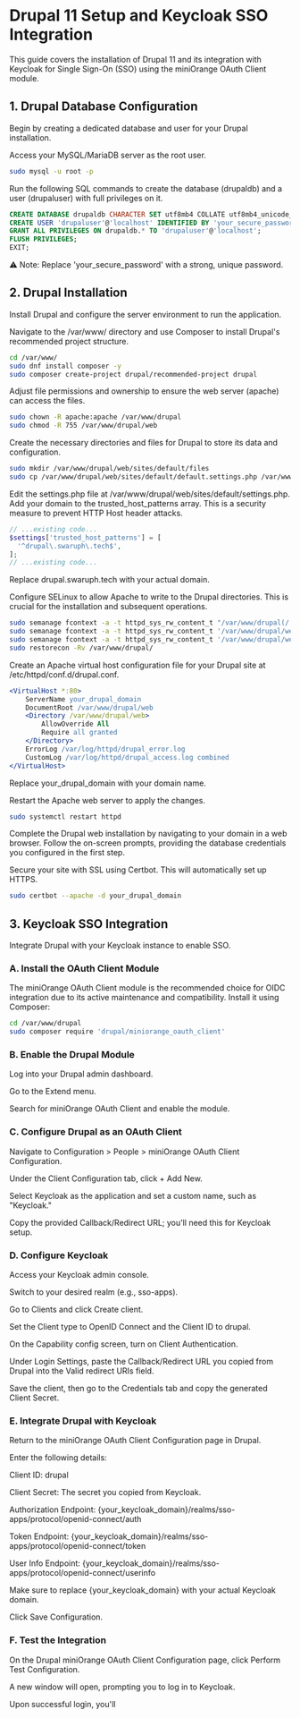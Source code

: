 # Drupal 11 Setup and Keycloak SSO Integration

This guide covers the installation of Drupal 11 and its integration with Keycloak for Single Sign-On (SSO) using the miniOrange OAuth Client module.

## 1. Drupal Database Configuration

Begin by creating a dedicated database and user for your Drupal installation.

Access your MySQL/MariaDB server as the root user.

```bash
sudo mysql -u root -p
```

Run the following SQL commands to create the database (drupaldb) and a user (drupaluser) with full privileges on it.

```sql
CREATE DATABASE drupaldb CHARACTER SET utf8mb4 COLLATE utf8mb4_unicode_ci;
CREATE USER 'drupaluser'@'localhost' IDENTIFIED BY 'your_secure_password';
GRANT ALL PRIVILEGES ON drupaldb.* TO 'drupaluser'@'localhost';
FLUSH PRIVILEGES;
EXIT;
```

⚠️ Note: Replace 'your_secure_password' with a strong, unique password.

## 2. Drupal Installation

Install Drupal and configure the server environment to run the application.

Navigate to the /var/www/ directory and use Composer to install Drupal's recommended project structure.

```bash
cd /var/www/
sudo dnf install composer -y
sudo composer create-project drupal/recommended-project drupal
```

Adjust file permissions and ownership to ensure the web server (apache) can access the files.

```bash
sudo chown -R apache:apache /var/www/drupal
sudo chmod -R 755 /var/www/drupal/web
```

Create the necessary directories and files for Drupal to store its data and configuration.

```bash
sudo mkdir /var/www/drupal/web/sites/default/files
sudo cp /var/www/drupal/web/sites/default/default.settings.php /var/www/drupal/web/sites/default/settings.php
```

Edit the settings.php file at /var/www/drupal/web/sites/default/settings.php. Add your domain to the trusted_host_patterns array. This is a security measure to prevent HTTP Host header attacks.

```php
// ...existing code...
$settings['trusted_host_patterns'] = [
  '^drupal\.swaruph\.tech$',
];
// ...existing code...
```

Replace drupal.swaruph.tech with your actual domain.

Configure SELinux to allow Apache to write to the Drupal directories. This is crucial for the installation and subsequent operations.

```bash
sudo semanage fcontext -a -t httpd_sys_rw_content_t "/var/www/drupal(/.*)?"
sudo semanage fcontext -a -t httpd_sys_rw_content_t '/var/www/drupal/web/sites/default/settings.php'
sudo semanage fcontext -a -t httpd_sys_rw_content_t '/var/www/drupal/web/sites/default/files'
sudo restorecon -Rv /var/www/drupal/
```

Create an Apache virtual host configuration file for your Drupal site at /etc/httpd/conf.d/drupal.conf.

```apache
<VirtualHost *:80>
    ServerName your_drupal_domain
    DocumentRoot /var/www/drupal/web
    <Directory /var/www/drupal/web>
        AllowOverride All
        Require all granted
    </Directory>
    ErrorLog /var/log/httpd/drupal_error.log
    CustomLog /var/log/httpd/drupal_access.log combined
</VirtualHost>
```

Replace your_drupal_domain with your domain name.

Restart the Apache web server to apply the changes.

```bash
sudo systemctl restart httpd
```

Complete the Drupal web installation by navigating to your domain in a web browser. Follow the on-screen prompts, providing the database credentials you configured in the first step.

Secure your site with SSL using Certbot. This will automatically set up HTTPS.

```bash
sudo certbot --apache -d your_drupal_domain
```

## 3. Keycloak SSO Integration

Integrate Drupal with your Keycloak instance to enable SSO.

### A. Install the OAuth Client Module

The miniOrange OAuth Client module is the recommended choice for OIDC integration due to its active maintenance and compatibility. Install it using Composer:

```bash
cd /var/www/drupal
sudo composer require 'drupal/miniorange_oauth_client'
```

### B. Enable the Drupal Module

Log into your Drupal admin dashboard.

Go to the Extend menu.

Search for miniOrange OAuth Client and enable the module.

### C. Configure Drupal as an OAuth Client

Navigate to Configuration > People > miniOrange OAuth Client Configuration.

Under the Client Configuration tab, click + Add New.

Select Keycloak as the application and set a custom name, such as "Keycloak."

Copy the provided Callback/Redirect URL; you'll need this for Keycloak setup.

### D. Configure Keycloak

Access your Keycloak admin console.

Switch to your desired realm (e.g., sso-apps).

Go to Clients and click Create client.

Set the Client type to OpenID Connect and the Client ID to drupal.

On the Capability config screen, turn on Client Authentication.

Under Login Settings, paste the Callback/Redirect URL you copied from Drupal into the Valid redirect URIs field.

Save the client, then go to the Credentials tab and copy the generated Client Secret.

### E. Integrate Drupal with Keycloak

Return to the miniOrange OAuth Client Configuration page in Drupal.

Enter the following details:

Client ID: drupal

Client Secret: The secret you copied from Keycloak.

Authorization Endpoint: {your_keycloak_domain}/realms/sso-apps/protocol/openid-connect/auth

Token Endpoint: {your_keycloak_domain}/realms/sso-apps/protocol/openid-connect/token

User Info Endpoint: {your_keycloak_domain}/realms/sso-apps/protocol/openid-connect/userinfo

Make sure to replace {your_keycloak_domain} with your actual Keycloak domain.

Click Save Configuration.

### F. Test the Integration

On the Drupal miniOrange OAuth Client Configuration page, click Perform Test Configuration.

A new window will open, prompting you to log in to Keycloak.

Upon successful login, you'll
